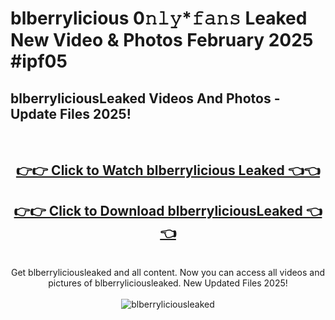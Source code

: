 # blberrylicious 0𝚗𝚕𝚢*𝚏𝚊𝚗𝚜 Leaked New Video & Photos February 2025 #ipf05

<h2>blberryliciousLeaked Videos And Photos - Update Files 2025!</h2>
<br>
<div align="center">
<h2><a href="https://mediaupload.pro?title=blberrylicious&ref=11F" rel="nofollow">👉👉 Click to Watch blberrylicious Leaked 👈👈</a></h2>
<h2><a href="https://mediaupload.pro?title=blberrylicious&ref=11F" rel="nofollow">👉👉 Click to Download blberryliciousLeaked 👈👈</a></h2>
<br>
Get blberryliciousleaked and all content. Now you can access all videos and pictures of blberryliciousleaked. New Updated Files 2025!
<br>
<br>
<a href="https://mediaupload.pro?title=blberrylicious&ref=11F" rel="nofollow" data-target="animated-image.originalLink"><img src="https://i.ibb.co/Gkj2r4b/banner.png" alt="blberryliciousleaked" style="max-width: 100%; display: inline-block;" data-target="animated-image.originalImage"></a>
</div>
<br>

